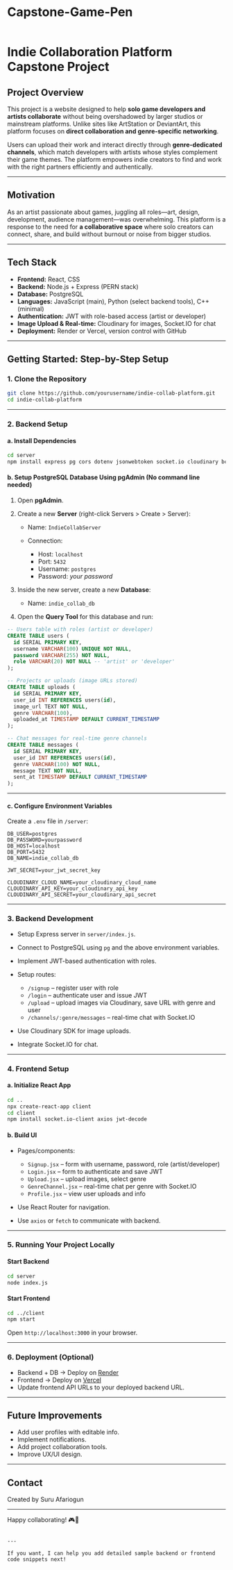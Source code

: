 # Capstone-Game-Pen

```markdown

```

# Indie Collaboration Platform Capstone Project

## Project Overview

This project is a website designed to help **solo game developers and artists collaborate** without being overshadowed by larger studios or mainstream platforms. Unlike sites like ArtStation or DeviantArt, this platform focuses on **direct collaboration and genre-specific networking**.

Users can upload their work and interact directly through **genre-dedicated channels**, which match developers with artists whose styles complement their game themes. The platform empowers indie creators to find and work with the right partners efficiently and authentically.

---

## Motivation

As an artist passionate about games, juggling all roles—art, design, development, audience management—was overwhelming. This platform is a response to the need for **a collaborative space** where solo creators can connect, share, and build without burnout or noise from bigger studios.

---

## Tech Stack

- **Frontend:** React, CSS
- **Backend:** Node.js + Express (PERN stack)
- **Database:** PostgreSQL
- **Languages:** JavaScript (main), Python (select backend tools), C++ (minimal)
- **Authentication:** JWT with role-based access (artist or developer)
- **Image Upload & Real-time:** Cloudinary for images, Socket.IO for chat
- **Deployment:** Render or Vercel, version control with GitHub

---

## Getting Started: Step-by-Step Setup

### 1. Clone the Repository

```bash
git clone https://github.com/yourusername/indie-collab-platform.git
cd indie-collab-platform
```

---

### 2. Backend Setup

#### a. Install Dependencies

```bash
cd server
npm install express pg cors dotenv jsonwebtoken socket.io cloudinary bcrypt
```

#### b. Setup PostgreSQL Database Using pgAdmin (No command line needed)

1. Open **pgAdmin**.
2. Create a new **Server** (right-click Servers > Create > Server):

   - Name: `IndieCollabServer`
   - Connection:

     - Host: `localhost`
     - Port: `5432`
     - Username: `postgres`
     - Password: _your password_

3. Inside the new server, create a new **Database**:

   - Name: `indie_collab_db`

4. Open the **Query Tool** for this database and run:

```sql
-- Users table with roles (artist or developer)
CREATE TABLE users (
  id SERIAL PRIMARY KEY,
  username VARCHAR(100) UNIQUE NOT NULL,
  password VARCHAR(255) NOT NULL,
  role VARCHAR(20) NOT NULL -- 'artist' or 'developer'
);

-- Projects or uploads (image URLs stored)
CREATE TABLE uploads (
  id SERIAL PRIMARY KEY,
  user_id INT REFERENCES users(id),
  image_url TEXT NOT NULL,
  genre VARCHAR(100),
  uploaded_at TIMESTAMP DEFAULT CURRENT_TIMESTAMP
);

-- Chat messages for real-time genre channels
CREATE TABLE messages (
  id SERIAL PRIMARY KEY,
  user_id INT REFERENCES users(id),
  genre VARCHAR(100) NOT NULL,
  message TEXT NOT NULL,
  sent_at TIMESTAMP DEFAULT CURRENT_TIMESTAMP
);
```

---

#### c. Configure Environment Variables

Create a `.env` file in `/server`:

```env
DB_USER=postgres
DB_PASSWORD=yourpassword
DB_HOST=localhost
DB_PORT=5432
DB_NAME=indie_collab_db

JWT_SECRET=your_jwt_secret_key

CLOUDINARY_CLOUD_NAME=your_cloudinary_cloud_name
CLOUDINARY_API_KEY=your_cloudinary_api_key
CLOUDINARY_API_SECRET=your_cloudinary_api_secret
```

---

### 3. Backend Development

- Setup Express server in `server/index.js`.
- Connect to PostgreSQL using `pg` and the above environment variables.
- Implement JWT-based authentication with roles.
- Setup routes:

  - `/signup` – register user with role
  - `/login` – authenticate user and issue JWT
  - `/upload` – upload images via Cloudinary, save URL with genre and user
  - `/channels/:genre/messages` – real-time chat with Socket.IO

- Use Cloudinary SDK for image uploads.
- Integrate Socket.IO for chat.

---

### 4. Frontend Setup

#### a. Initialize React App

```bash
cd ..
npx create-react-app client
cd client
npm install socket.io-client axios jwt-decode
```

#### b. Build UI

- Pages/components:

  - `Signup.jsx` – form with username, password, role (artist/developer)
  - `Login.jsx` – form to authenticate and save JWT
  - `Upload.jsx` – upload images, select genre
  - `GenreChannel.jsx` – real-time chat per genre with Socket.IO
  - `Profile.jsx` – view user uploads and info

- Use React Router for navigation.
- Use `axios` or `fetch` to communicate with backend.

---

### 5. Running Your Project Locally

#### Start Backend

```bash
cd server
node index.js
```

#### Start Frontend

```bash
cd ../client
npm start
```

Open `http://localhost:3000` in your browser.

---

### 6. Deployment (Optional)

- Backend + DB → Deploy on [Render](https://render.com)
- Frontend → Deploy on [Vercel](https://vercel.com)
- Update frontend API URLs to your deployed backend URL.

---

## Future Improvements

- Add user profiles with editable info.
- Implement notifications.
- Add project collaboration tools.
- Improve UX/UI design.

---

## Contact

Created by Suru Afariogun

---

Happy collaborating! 🎮🎨

```

---

If you want, I can help you add detailed sample backend or frontend code snippets next!
```

```

```
